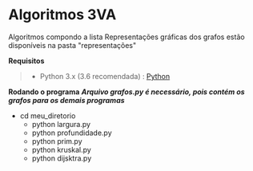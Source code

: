 # Algoritmos 3VA
Algoritmos compondo a lista
Representações gráficas dos grafos estão disponíveis na pasta "representações"

**Requisitos**
>- Python 3.x (3.6 recomendada) : [Python](https://www.python.org/downloads/)

**Rodando o programa**
***Arquivo grafos.py é necessário, pois contém os grafos para os demais programas*** 
- cd meu_diretorio
  - python largura.py
  - python profundidade.py
  - python prim.py
  - python kruskal.py
  - python dijsktra.py
